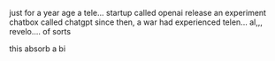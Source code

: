 just for a year age a tele... startup called openai release an experiment chatbox called chatgpt
since then, a war had experienced telen... al,,, revelo....  of sorts

this absorb a bi